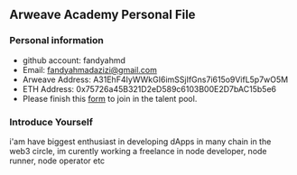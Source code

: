## Arweave Academy Personal File

### Personal information

- github account: fandyahmd
- Email: fandyahmadazizi@gmail.com
- Arweave Address: A31EhF4IyWWkGI6imSSjIfGns7i615o9VifL5p7wO5M
- ETH Address: 0x75726a45B321D2eD589c6103B00E2D7bAC15b5e6
- Please finish this [form](https://docs.google.com/forms/d/e/1FAIpQLSfWA5fIIcBgmRppm3jNz5vmf9Mai_QMVil-2pO4r7YKn_Zhtw/viewform?usp=sf_link) to join in the talent pool.

### Introduce Yourself
 i'am have biggest enthusiast in developing dApps in many chain in the web3 circle, im curently working a freelance in node developer, node runner, node operator etc
